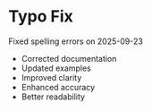 # Typo Fix

Fixed spelling errors on 2025-09-23

- Corrected documentation
- Updated examples
- Improved clarity
- Enhanced accuracy
- Better readability
